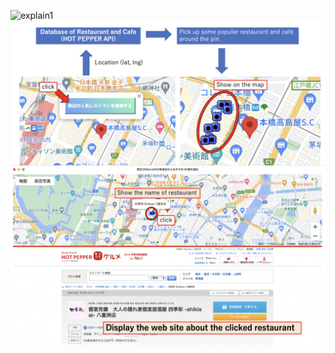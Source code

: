 ![](images/image1.png "explain1")
![](images/image2.png "explain2")
![](images/image3.png "explain3")
